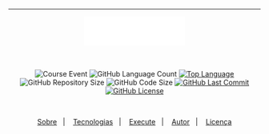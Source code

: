 ___
<p align="center">
    <img src="github/proffy_logo.svg" width="40%"/>
</p>
    <br/>
<p align="center">
    <img alt="Course Event" src="https://img.shields.io/badge/next%20level-week%2002-%23643CB9"/>
    <img alt="GitHub Language Count" src="https://img.shields.io/github/languages/count/alissonpratesperes/proffy?color=643CB9"/>
        <a href="https://github.com/alissonpratesperes/proffy/search?l=typescript"><img alt="Top Language" src="https://img.shields.io/github/languages/top/alissonpratesperes/proffy?color=643CB9"/></a>
    <img alt="GitHub Repository Size" src="https://img.shields.io/github/repo-size/alissonpratesperes/proffy?color=643CB9"/>
    <img alt="GitHub Code Size" src="https://img.shields.io/github/languages/code-size/alissonpratesperes/proffy?color=643CB9"/>
        <a href="https://github.com/alissonpratesperes/proffy/commits/main"><img alt="GitHub Last Commit" src="https://img.shields.io/github/last-commit/alissonpratesperes/proffy?color=643CB9"/></a>
        <a href ="https://github.com/alissonpratesperes/proffy/blob/main/LICENSE"><img alt="GitHub License" src="https://img.shields.io/badge/license-MIT-643CB9"/></a>
</p>
    </br>
<p align="center">
    <a href="#dart-sobre">Sobre</a>&nbsp;&nbsp;&nbsp;|&nbsp;&nbsp;&nbsp;
    <a href="#battery-tecnologias">Tecnologias</a>&nbsp;&nbsp;&nbsp;|&nbsp;&nbsp;&nbsp;
    <a href="#electric_plug-execute">Execute</a>&nbsp;&nbsp;&nbsp;|&nbsp;&nbsp;&nbsp;
    <a href="#fuelpump-autor">Autor</a>&nbsp;&nbsp;&nbsp;|&nbsp;&nbsp;&nbsp;
    <a href="#memo-licença">Licença</a>
</p>